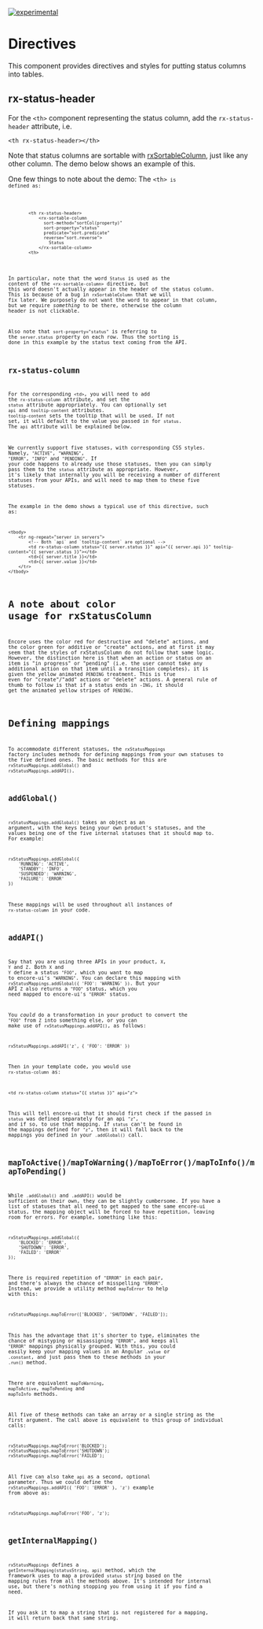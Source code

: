 [![experimental](http://badges.github.io/stability-badges/dist/experimental.svg)](http://github.com/badges/stability-badges)

# Directives 
This component provides directives and styles for putting status columns into tables.

## rx-status-header

For the `<th>` component representing the status column, add the `rx-status-header` attribute, i.e.

    <th rx-status-header></th>

Note that status columns are sortable with <a href="#/component/rxSortableColumn">rxSortableColumn</a>, just like any other column. The demo below shows an example of this.

One few things to note about the demo: The <code>&lt;th&gt;<code> is defined as:
<pre><code>
        &lt;th rx-status-header&gt;
            &lt;rx-sortable-column
              sort-method="sortCol(property)"
              sort-property="status"
              predicate="sort.predicate"
              reverse="sort.reverse">
                Status
            &lt;/rx-sortable-column&gt;
        &lt;th&gt;
</code></pre>

In particular, note that the word <code>Status</code> is used as the content of the <code>&lt;rx-sortable-column&gt;</code> directive, but this word doesn't actually appear in the header of the status column. This is because of a bug in <code>rxSortableColumn</code> that we will fix later. We purposely do not want the word to appear in that column, but we require <em>something</em> to be there, otherwise the column header is not clickable.

Also note that <code>sort-property="status"</code> is referring to the <code>server.status</code> property on each row. Thus the sorting is done in this example by the status text coming from the API.

## rx-status-column

For the corresponding `<td>`, you will need to add the `rx-status-column` attribute, and set the `status` attribute appropriately. You can optionally set `api` and `tooltip-content` attributes. `tooltip-content` sets the tooltip that will be used. If not set, it will default to the value you passed in for `status`. The `api` attribute will be explained below.

We currently support five statuses, with corresponding CSS styles. Namely, `"ACTIVE"`, `"WARNING"`, `"ERROR"`, `"INFO"` and `"PENDING"`. If your code happens to already use those statuses, then you can simply pass them to the `status` attribute as appropriate. However, it's likely that internally you will be receiving a number of different statuses from your APIs, and will need to map them to these five statuses.

The example in the demo shows a typical use of this directive, such as:

    <tbody>
        <tr ng-repeat="server in servers">
            <!-- Both `api` and `tooltip-content` are optional -->
            <td rx-status-column status="{{ server.status }}" api="{{ server.api }}" tooltip-content="{{ server.status }}"></td>
            <td>{{ server.title }}</td>
            <td>{{ server.value }}</td>
        </tr>
    </tbody>


# A note about color usage for rxStatusColumn

Encore uses the color red for destructive and "delete" actions, and the color green for additive or "create" actions, and at first it may seem that the styles of rxStatusColumn do not follow that same logic. However, the distinction here is that when an action or status on an item is "in progress" or "pending" (i.e. the user cannot take any additional action on that item until a transition completes), it is given the yellow animated `PENDING` treatment. This is true even for "create"/"add" actions or "delete" actions. A general rule of thumb to follow is that if a status ends in -`ING`, it should get the animated yellow stripes of `PENDING`.


# Defining mappings

To accommodate different statuses, the `rxStatusMappings` factory includes methods for defining mappings from your own statuses to the five defined ones. The basic methods for this are `rxStatusMappings.addGlobal()` and `rxStatusMappings.addAPI()`.

## addGlobal()

`rxStatusMappings.addGlobal()` takes an object as an argument, with the keys being your own product's statuses, and the values being one of the five internal statuses that it should map to. For example:

    rxStatusMappings.addGlobal({
        'RUNNING': 'ACTIVE',
        'STANDBY': 'INFO',
        'SUSPENDED': 'WARNING',
        'FAILURE': 'ERROR'
    })

These mappings will be used throughout all instances of `rx-status-column` in your code. 

## addAPI()

Say that you are using three APIs in your product, `X`, `Y` and `Z`. Both `X` and `Y` define a status `"FOO"`, which you want to map to encore-ui's `"WARNING"`. You can declare this  mapping with `rxStatusMappings.addGlobal({ 'FOO': 'WARNING' })`. But your API `Z` also returns a `"FOO"` status, which you need mapped to encore-ui's `"ERROR"` status. 

You _could_ do a transformation in your product to convert the `"FOO"` from `Z` into something else, or you can make use of `rxStatusMappings.addAPI()`, as follows:

    rxStatusMappings.addAPI('z', { 'FOO': 'ERROR' })

Then in your template code, you would use `rx-status-column` as:

    <td rx-status-column status="{{ status }}" api="z">

This will tell encore-ui that it should first check if the passed in `status` was defined separately for an api `"z"`, and if so, to use that mapping. If `status` can't be found in the mappings defined for `"z"`, then it will fall back to the mappings you defined in your `.addGlobal()` call.

## mapToActive()/mapToWarning()/mapToError()/mapToInfo()/mapToPending()

While `.addGlobal()` and `.addAPI()` would be sufficient on their own, they can be slightly cumbersome. If you have a list of statuses that all need to get mapped to the same encore-ui status, the mapping object will be forced to have repetition, leaving room for errors. For example, something like this:

    rxStatusMappings.addGlobal({
        'BLOCKED': 'ERROR',
        'SHUTDOWN': 'ERROR',
        'FAILED': 'ERROR'
    });

There is required repetition of `"ERROR"` in each pair, and there's always the chance of misspelling `"ERROR"`. Instead, we provide a utility method `mapToError` to help with this:

    rxStatusMappings.mapToError(['BLOCKED', 'SHUTDOWN', 'FAILED']);

This has the advantage that it's shorter to type, eliminates the chance of mistyping or misassigning `"ERROR"`, and keeps all `"ERROR"` mappings physically grouped. With this, you could easily keep your mapping values in an Angular `.value` or `.constant`, and just pass them to these methods in your `.run()` method.

There are equivalent `mapToWarning`, `mapToActive`, `mapToPending` and `mapToInfo` methods.

All five of these methods can take an array or a single string as the first argument. The call above is equivalent to this group of individual calls:

    rxStatusMappings.mapToError('BLOCKED');
    rxStatusMappings.mapToError('SHUTDOWN');
    rxStatusMappings.mapToError('FAILED');

All five can also take `api` as a second, optional parameter. Thus we could define the `rxStatusMappings.addAPI({ 'FOO': 'ERROR' }, 'z')` example from above as:

    rxStatusMappings.mapToError('FOO', 'z');


## getInternalMapping()

`rxStatusMappings` defines a `getInternalMapping(statusString, api)` method, which the framework uses to map a provided `status` string based on the mapping rules from all the methods above. It's intended for internal use, but there's nothing stopping you from using it if you find a need.

If you ask it to map a string that is not registered for a mapping, it will return back that same string.

